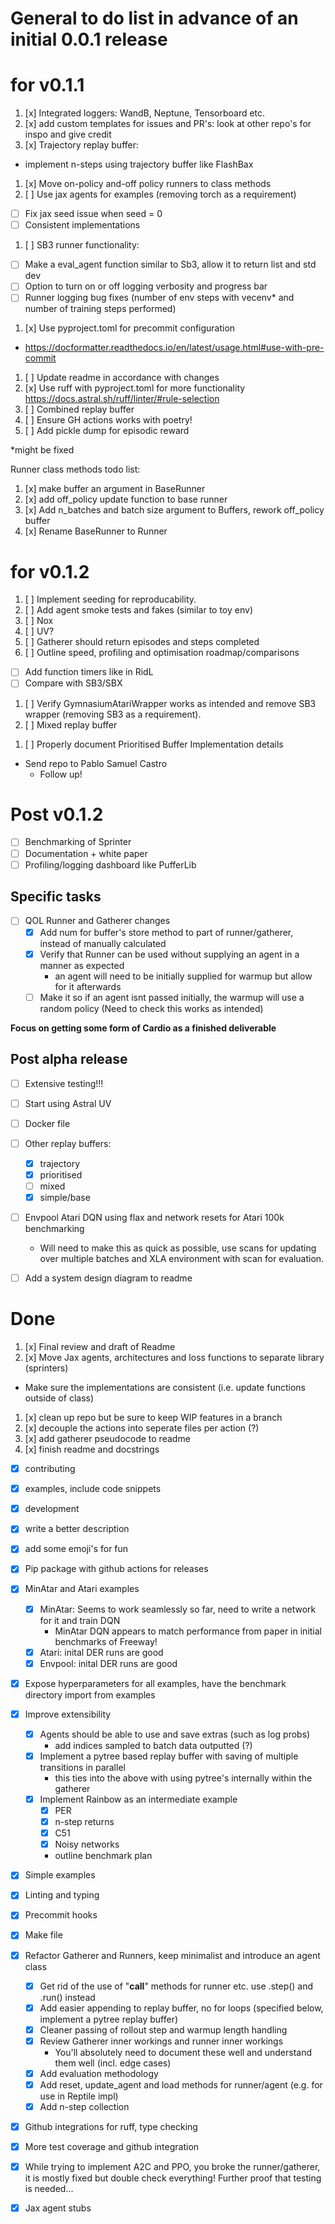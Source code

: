 # General to do list in advance of an initial 0.0.1 release

# for v0.1.1
1. [x] Integrated loggers: WandB, Neptune, Tensorboard etc.
1. [x] add custom templates for issues and PR's: look at other repo's for inspo and give credit
1. [x] Trajectory replay buffer:
* implement n-steps using trajectory buffer like FlashBax
1. [x] Move on-policy and-off policy runners to class methods
1. [ ] Use jax agents for examples (removing torch as a requirement)
  * [ ] Fix jax seed issue when seed = 0
  * [ ] Consistent implementations
1. [ ] SB3 runner functionality:
  * [ ] Make a eval_agent function similar to Sb3, allow it to return list and std dev
  * [ ] Option to turn on or off logging verbosity and progress bar
  * [ ] Runner logging bug fixes (number of env steps with vecenv* and number of training steps performed)
1. [x] Use pyproject.toml for precommit configuration
  * https://docformatter.readthedocs.io/en/latest/usage.html#use-with-pre-commit
1. [ ] Update readme in accordance with changes
1. [x] Use ruff with pyproject.toml for more functionality https://docs.astral.sh/ruff/linter/#rule-selection
1. [ ] Combined replay buffer
1. [ ] Ensure GH actions works with poetry!
1. [ ] Add pickle dump for episodic reward

*might be fixed

Runner class methods todo list:
1. [x] make buffer an argument in BaseRunner
1. [x] add off_policy update function to base runner
1. [x] Add n_batches and batch size argument to Buffers, rework off_policy buffer
1. [x] Rename BaseRunner to Runner

# for v0.1.2
1. [ ] Implement seeding for reproducability.
1. [ ] Add agent smoke tests and fakes (similar to toy env)
1. [ ] Nox
1. [ ] UV?
1. [ ] Gatherer should return episodes and steps completed
1. [ ] Outline speed, profiling and optimisation roadmap/comparisons
  * [ ] Add function timers like in RidL
  * [ ] Compare with SB3/SBX
1. [ ] Verify GymnasiumAtariWrapper works as intended and remove SB3 wrapper (removing SB3 as a requirement).
1. [ ] Mixed replay buffer
<!-- 1. [ ] Agents can return metrics to be logged? e.g. Loss -->
1. [ ] Properly document Prioritised Buffer Implementation details

* Send repo to Pablo Samuel Castro
  * Follow up!

# Post v0.1.2
* [ ] Benchmarking of Sprinter
* [ ] Documentation + white paper
* [ ] Profiling/logging dashboard like PufferLib

## Specific tasks
* [ ] QOL Runner and Gatherer changes
  * [x] Add num for buffer's store method to part of runner/gatherer, instead of manually calculated
  * [x] Verify that Runner can be used without supplying an agent in a manner as expected
    * an agent will need to be initially supplied for warmup but allow for it afterwards
  * [ ] Make it so if an agent isnt passed initially, the warmup will use a random policy (Need to check this works as intended)

__Focus on getting some form of Cardio as a finished deliverable__

## Post alpha release
* [ ] Extensive testing!!!

* [ ] Start using Astral UV

* [ ] Docker file

* [ ] Other replay buffers:
  * [x] trajectory
  * [x] prioritised
  * [ ] mixed
  * [x] simple/base

* [ ] Envpool Atari DQN using flax and network resets for Atari 100k benchmarking
  * Will need to make this as quick as possible, use scans for updating over multiple batches
    and XLA environment with scan for evaluation.

* [ ] Add a system design diagram to readme

# Done
1. [x] Final review and draft of Readme
1. [x] Move Jax agents, architectures and loss functions to separate library (sprinters)
  * Make sure the implementations are consistent (i.e. update functions outside of class)

1. [x] clean up repo but be sure to keep WIP features in a branch
1. [x] decouple the actions into seperate files per action (?)
1. [x] add gatherer pseudocode to readme
1. [x] finish readme and docstrings
  * [x] contributing
  * [x] examples, include code snippets
  * [x] development
  * [x] write a better description
  * [x] add some emoji's for fun

* [x] Pip package with github actions for releases

* [x] MinAtar and Atari examples
  * [x] MinAtar: Seems to work seamlessly so far, need to write a network for it and train DQN
    * MinAtar DQN appears to match performance from paper in initial benchmarks of Freeway!
  * [x] Atari: inital DER runs are good
  * [x] Envpool: inital DER runs are good

* [x] Expose hyperparameters for all examples, have the benchmark directory import from examples

* [x] Improve extensibility
  * [x] Agents should be able to use and save extras (such as log probs)
    * add indices sampled to batch data outputted (?)
  * [x] Implement a pytree based replay buffer with saving of multiple transitions in parallel
    * this ties into the above with using pytree's internally within the gatherer
  * [x] Implement Rainbow as an intermediate example
    * [x] PER
    * [x] n-step returns
    * [x] C51
    * [x] Noisy networks
    * outline benchmark plan

* [x] Simple examples
* [x] Linting and typing
* [x] Precommit hooks
* [x] Make file
* [x] Refactor Gatherer and Runners, keep minimalist and introduce an agent class
  * [x] Get rid of the use of "__call__" methods for runner etc. use .step() and .run() instead
  * [x] Add easier appending to replay buffer, no for loops (specified below, implement a pytree replay buffer)
  * [x] Cleaner passing of rollout step and warmup length handling
  * [x] Review Gatherer inner workings and runner inner workings
    * You'll absolutely need to document these well and understand them well (incl. edge cases)
  * [x] Add evaluation methodology
  * [x] Add reset, update_agent and load methods for runner/agent (e.g. for use in Reptile impl)
  * [x] Add n-step collection

* [x] Github integrations for ruff, type checking
* [x] More test coverage and github integration

* [x] While trying to implement A2C and PPO, you broke the runner/gatherer, it is mostly fixed
      but double check everything! Further proof that testing is needed...

* [x] Jax agent stubs
